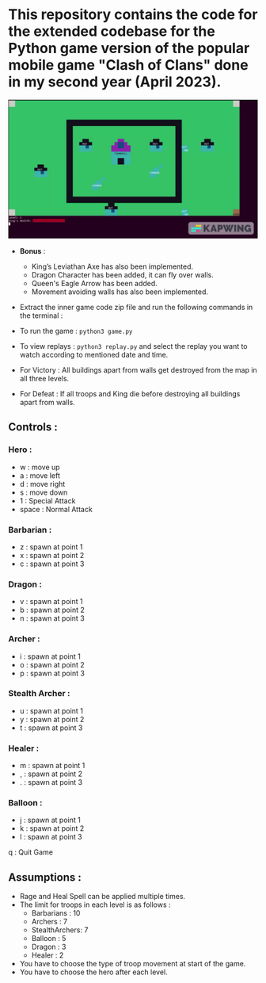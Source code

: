 # This repository contains the code for the extended codebase for the Python game version of the popular mobile game "Clash of Clans" done in my second year (April 2023).

<!-- include gif -->
![Gameplay](./game.gif)

- **Bonus** :
    - King’s Leviathan Axe has also been implemented.
    - Dragon Character has been added, it can fly over walls.
    - Queen's Eagle Arrow has been added.
    - Movement avoiding walls has also been implemented.

- Extract the inner game code zip file and run the following commands in the terminal :
- To run the game : `python3 game.py`
- To view replays : `python3 replay.py`  and select the replay you want to watch according to mentioned date and time.
- For Victory : All buildings apart from walls get destroyed from the map in all three levels.
- For Defeat : If all troops and King die before destroying all buildings apart from walls.

## Controls :

### Hero :

- w : move up
- a : move left
- d : move right
- s : move down
- 1 : Special Attack
- space : Normal Attack

### Barbarian :

- z : spawn at point 1
- x : spawn at point 2
- c : spawn at point 3

### Dragon :

- v : spawn at point 1
- b : spawn at point 2
- n : spawn at point 3

### Archer :

- i : spawn at point 1
- o : spawn at point 2
- p : spawn at point 3

### Stealth Archer :
- u : spawn at point 1
- y : spawn at point 2
- t : spawn at point 3

### Healer :
- m : spawn at point 1
- , : spawn at point 2
- . : spawn at point 3

### Balloon :

- j : spawn at point 1
- k : spawn at point 2
- l : spawn at point 3

q : Quit Game

## Assumptions :

- Rage and Heal Spell can be applied multiple times.
- The limit for troops in each level is as follows :
    - Barbarians : 10
    - Archers : 7
    - StealthArchers: 7
    - Balloon : 5
    - Dragon : 3
    - Healer : 2
- You have to choose the type of troop movement at start of the game.
- You have to choose the hero after each level.